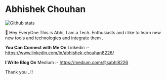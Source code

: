 # Abhishek Chouhan
![Github stats](https://github-readme-stats.vercel.app/api?username=sabhi8226)

🔰 Hey EveryOne This is Abhi, I am a Tech. Enthusiasts and i like to learn new new tools and technologies and integrate them .

**You Can Connect with Me On** 
Linkedin :- https://www.linkedin.com/in/abhishek-chouhan8226/

**I Write Blog On**
Medium :- https://medium.com/@sabhi8226

Thank you ..!!
